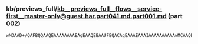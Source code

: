 ### kb/previews_full/kb__previews_full__flows__service-first__master-only@guest.har.part041.md.part001.md (part 002)

```md
wMDAAD+/QAFBQQAAQEAAAAAAAAEAgEAAQEBAAUFBQACAgEAAAEAAAIAAAAAAAAAAwMCAAQEAwD///8AAAAAAAQEBAADAwI
```

```
